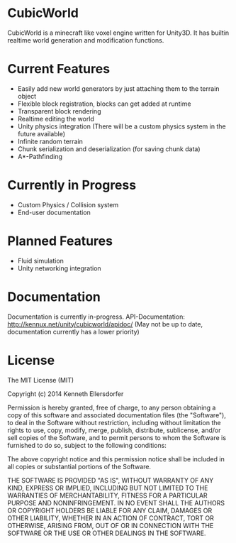 CubicWorld
===========

CubicWorld is a minecraft like voxel engine written for Unity3D.
It has builtin realtime world generation and modification functions.

Current Features
===========
* Easily add new world generators by just attaching them to the terrain object
* Flexible block registration, blocks can get added at runtime
* Transparent block rendering
* Realtime editing the world
* Unity physics integration (There will be a custom physics system in the future available)
* Infinite random terrain
* Chunk serialization and deserialization (for saving chunk data)
* A*-Pathfinding

Currently in Progress
===========
* Custom Physics / Collision system
* End-user documentation

Planned Features
===========
* Fluid simulation
* Unity networking integration

Documentation
===========
Documentation is currently in-progress.
API-Documentation: http://kennux.net/unity/cubicworld/apidoc/ (May not be up to date, documentation currently has a lower priority)

License
===========
The MIT License (MIT)

Copyright (c) 2014 Kenneth Ellersdorfer

Permission is hereby granted, free of charge, to any person obtaining a copy
of this software and associated documentation files (the "Software"), to deal
in the Software without restriction, including without limitation the rights
to use, copy, modify, merge, publish, distribute, sublicense, and/or sell
copies of the Software, and to permit persons to whom the Software is
furnished to do so, subject to the following conditions:

The above copyright notice and this permission notice shall be included in
all copies or substantial portions of the Software.

THE SOFTWARE IS PROVIDED "AS IS", WITHOUT WARRANTY OF ANY KIND, EXPRESS OR
IMPLIED, INCLUDING BUT NOT LIMITED TO THE WARRANTIES OF MERCHANTABILITY,
FITNESS FOR A PARTICULAR PURPOSE AND NONINFRINGEMENT. IN NO EVENT SHALL THE
AUTHORS OR COPYRIGHT HOLDERS BE LIABLE FOR ANY CLAIM, DAMAGES OR OTHER
LIABILITY, WHETHER IN AN ACTION OF CONTRACT, TORT OR OTHERWISE, ARISING FROM,
OUT OF OR IN CONNECTION WITH THE SOFTWARE OR THE USE OR OTHER DEALINGS IN
THE SOFTWARE.